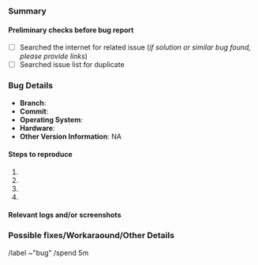 <!-- These comments are not displayed in the final report. -->
<!-- Thanks for taking the time to fill out this bug report! -->

### Summary
<!-- Summarize the bug encountered concisely.-->

#### Preliminary checks before bug report
- [ ] Searched the internet for related issue (_if solution or similar bug found, please provide links_)
- [ ] Searched issue list for duplicate

### Bug Details
- **Branch**: <!-- the branch this bug occurred on -->
- **Commit**: <!-- the commit hash this bug occurred on (8 digits are sufficient) -->
- **Operating System**: <!-- "Skiffos", "dockerimage", "Ubuntu 20.04", etc. -->
- **Hardware**: <!-- "RPi4", "Dekstop PC", "Ordoid XU4", etc. -->
- **Other Version Information**: NA <!-- library information or other version numbers if available -->

#### Steps to reproduce
<!-- How one can reproduce the issue - this is **very** important -->

1. <!-- First I did this -->
2. <!-- Then I did this -->
3. <!-- Then i flipped some tables -->
4. <!-- `(╯°□°）╯︵ ┻━┻` -->

#### Relevant logs and/or screenshots
<!--
  Paste any relevant logs or screenshots_)

  Please use code blocks (\`\`\`) to format console output, logs, and code as it's tough to read otherwise.

  If you can, link to the line of code that might be responsible for the problem.
-->

### Possible fixes/Workaraound/Other Details
<!-- Please specify, if you have any suggestions on how to fix the bug. -->

/label ~"bug"
/spend 5m
